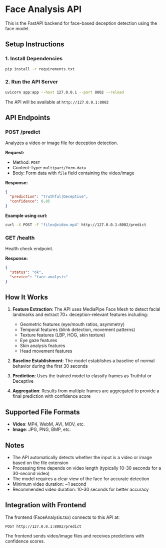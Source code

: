 # Face Analysis API

This is the FastAPI backend for face-based deception detection using the face model.

## Setup Instructions

### 1. Install Dependencies

```bash
pip install -r requirements.txt
```

### 2. Run the API Server

```bash
uvicorn app:app --host 127.0.0.1 --port 8002 --reload
```

The API will be available at `http://127.0.0.1:8002`

## API Endpoints

### POST /predict
Analyzes a video or image file for deception detection.

**Request:**
- Method: `POST`
- Content-Type: `multipart/form-data`
- Body: Form data with `file` field containing the video/image

**Response:**
```json
{
  "prediction": "Truthful|Deceptive",
  "confidence": 0.85
}
```

**Example using curl:**
```bash
curl -X POST -F "file=@video.mp4" http://127.0.0.1:8002/predict
```

### GET /health
Health check endpoint.

**Response:**
```json
{
  "status": "ok",
  "service": "face-analysis"
}
```

## How It Works

1. **Feature Extraction**: The API uses MediaPipe Face Mesh to detect facial landmarks and extract 70+ deception-relevant features including:
   - Geometric features (eye/mouth ratios, asymmetry)
   - Temporal features (blink detection, movement patterns)
   - Texture features (LBP, HOG, skin texture)
   - Eye gaze features
   - Skin analysis features
   - Head movement features

2. **Baseline Establishment**: The model establishes a baseline of normal behavior during the first 30 seconds

3. **Prediction**: Uses the trained model to classify frames as Truthful or Deceptive

4. **Aggregation**: Results from multiple frames are aggregated to provide a final prediction with confidence score

## Supported File Formats

- **Video**: MP4, WebM, AVI, MOV, etc.
- **Image**: JPG, PNG, BMP, etc.

## Notes

- The API automatically detects whether the input is a video or image based on the file extension
- Processing time depends on video length (typically 10-30 seconds for a 30-second video)
- The model requires a clear view of the face for accurate detection
- Minimum video duration: ~1 second
- Recommended video duration: 10-30 seconds for better accuracy

## Integration with Frontend

The frontend (FaceAnalysis.tsx) connects to this API at:
```
POST http://127.0.0.1:8002/predict
```

The frontend sends video/image files and receives predictions with confidence scores.
